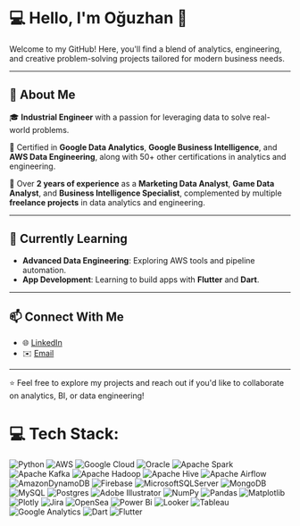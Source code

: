 # 💻 Hello, I'm Oğuzhan 👋  
Welcome to my GitHub! Here, you'll find a blend of analytics, engineering, and creative problem-solving projects tailored for modern business needs.

---

## 🌟 About Me  


🎓 **Industrial Engineer** with a passion for leveraging data to solve real-world problems.  

📜 Certified in **Google Data Analytics**, **Google Business Intelligence**, and **AWS Data Engineering**, along with 50+ other certifications in analytics and engineering.

💼 Over **2 years of experience** as a **Marketing Data Analyst**, **Game Data Analyst**, and **Business Intelligence Specialist**, complemented by multiple **freelance projects** in data analytics and engineering.

---


## 🌱 Currently Learning  
- **Advanced Data Engineering**: Exploring AWS tools and pipeline automation.  
- **App Development**: Learning to build apps with **Flutter** and **Dart**.

---


## 📫 Connect With Me  
- 🌐 [LinkedIn](https://linkedin.com/in/oguzgn)  
- ✉️ [Email](mailto:oguzhangundzz@gmail.com)  

---

⭐ Feel free to explore my projects and reach out if you'd like to collaborate on analytics, BI, or data engineering!




# 💻 Tech Stack:
![Python](https://img.shields.io/badge/python-3670A0?style=flat&logo=python&logoColor=ffdd54)  ![AWS](https://img.shields.io/badge/AWS-%23FF9900.svg?style=flat&logo=amazon-aws&logoColor=white)  ![Google Cloud](https://img.shields.io/badge/GoogleCloud-%234285F4.svg?style=flat&logo=google-cloud&logoColor=white)  ![Oracle](https://img.shields.io/badge/Oracle-F80000?style=flat&logo=oracle&logoColor=white)  ![Apache Spark](https://img.shields.io/badge/Apache%20Spark-FDEE21?style=flat&logo=apachespark&logoColor=black)  ![Apache Kafka](https://img.shields.io/badge/Apache%20Kafka-000?style=flat&logo=apachekafka)  ![Apache Hadoop](https://img.shields.io/badge/Apache%20Hadoop-66CCFF?style=flat&logo=apachehadoop&logoColor=black)  ![Apache Hive](https://img.shields.io/badge/Apache%20Hive-FDEE21?style=flat&logo=apachehive&logoColor=black)  ![Apache Airflow](https://img.shields.io/badge/Apache%20Airflow-017CEE?style=flat&logo=Apache%20Airflow&logoColor=white)  ![AmazonDynamoDB](https://img.shields.io/badge/Amazon%20DynamoDB-4053D6?style=flat&logo=Amazon%20DynamoDB&logoColor=white)  ![Firebase](https://img.shields.io/badge/firebase-a08021?style=flat&logo=firebase&logoColor=ffcd34)  ![MicrosoftSQLServer](https://img.shields.io/badge/Microsoft%20SQL%20Server-CC2927?style=flat&logo=microsoft%20sql%20server&logoColor=white)  ![MongoDB](https://img.shields.io/badge/MongoDB-%234ea94b.svg?style=flat&logo=mongodb&logoColor=white)  ![MySQL](https://img.shields.io/badge/mysql-4479A1.svg?style=flat&logo=mysql&logoColor=white)  ![Postgres](https://img.shields.io/badge/postgres-%23316192.svg?style=flat&logo=postgresql&logoColor=white)  ![Adobe Illustrator](https://img.shields.io/badge/adobe%20illustrator-%23FF9A00.svg?style=flat&logo=adobe%20illustrator&logoColor=white)  ![NumPy](https://img.shields.io/badge/numpy-%23013243.svg?style=flat&logo=numpy&logoColor=white)  ![Pandas](https://img.shields.io/badge/pandas-%23150458.svg?style=flat&logo=pandas&logoColor=white)  ![Matplotlib](https://img.shields.io/badge/Matplotlib-%23ffffff.svg?style=flat&logo=Matplotlib&logoColor=black)  ![Plotly](https://img.shields.io/badge/Plotly-%233F4F75.svg?style=flat&logo=plotly&logoColor=white)  ![Jira](https://img.shields.io/badge/jira-%230A0FFF.svg?style=flat&logo=jira&logoColor=white)  ![OpenSea](https://img.shields.io/badge/OpenSea-%232081E2.svg?style=flat&logo=opensea&logoColor=white)  ![Power Bi](https://img.shields.io/badge/power_bi-F2C811?style=flat&logo=powerbi&logoColor=black)  ![Looker](https://img.shields.io/badge/Looker-4285F4?style=flat&logo=looker&logoColor=white)  ![Tableau](https://img.shields.io/badge/Tableau-E97627?style=flat&logo=tableau&logoColor=white)  ![Google Analytics](https://img.shields.io/badge/Google%20Analytics-E37400?style=flat&logo=google%20analytics&logoColor=white)  ![Dart](https://img.shields.io/badge/dart-%230175C2.svg?style=flat&logo=dart&logoColor=white)  ![Flutter](https://img.shields.io/badge/Flutter-%2302569B.svg?style=flat&logo=Flutter&logoColor=white)  


